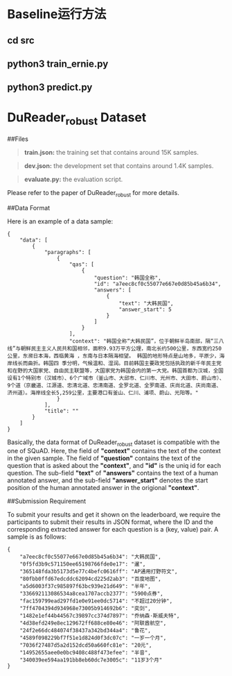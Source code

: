 # Baseline运行方法
## cd src
## python3 train_ernie.py
## python3 predict.py



# DuReader<sub>robust</sub> Dataset
##Files
>**train.json:** the training set that contains around 15K samples. 

>**dev.json:** the development set that contains around 1.4K samples. 

>**evaluate.py:** the evaluation script.

Please refer to the paper of DuReader<sub>robust</sub> for more details. 

##Data Format

Here is an example of a data sample:
```
{
    "data": [
        {
            "paragraphs": [
                {
                    "qas": [
                        {
                            "question": "韩国全称", 
                            "id": "a7eec8cf0c55077e667e0d85b45a6b34", 
                            "answers": [
                                {
                                    "text": "大韩民国", 
                                    "answer_start": 5
                                }
                            ]
                        }
                    ], 
                    "context": "韩国全称“大韩民国”，位于朝鲜半岛南部，隔“三八线”与朝鲜民主主义人民共和国相邻，面积9.93万平方公理，南北长约500公里，东西宽约250公里，东濒日本海，西临黄海 ，东南与日本隔海相望。 韩国的地形特点是山地多，平原少，海岸线长而曲折。韩国四 季分明，气候温和、湿润。目前韩国主要政党包括执政的新千年民主党和在野的大国家党、自由民主联盟等，大国家党为韩国会内的第一大党。韩国首都为汉城，全国设有1个特别市（汉城市）、6个广域市（釜山市、大邱市、仁川市、光州市、大田市、蔚山市）、9个道（京畿道、江源道、忠清北道、忠清南道、全罗北道、全罗南道、庆尚北道、庆尚南道、济州道）。海岸线全长5,259公里，主要港口有釜山、仁川、浦项、蔚山、光阳等。"
                }
            ],
            "title": ""
        }
    ]
}
```
Basically, the data format of DuReader<sub>robust</sub> dataset is compatible with the one of SQuAD. Here, the field of **"context"** contains the text of the context in the given sample. The field of **"question"** contains the text of the question that is asked about the **"context"**, and **"id"** is the uniq id for each question. The sub-field **"text"** of **"answers"** contains the text of a human annotated answer, and the sub-field **"answer_start"** denotes the start position of the human annotated answer in the origional **"context"**. 




##Submission Requirement

To submit your results and get it shown on the leaderboard, we require the participants to submit their results in JSON format, where the ID and the corresponding extracted answer for each question is a (key, value) pair. A sample is as follows:
```
{
    "a7eec8cf0c55077e667e0d85b45a6b34": "大韩民国", 
    "0f5fd3b9c571150ee65198766fde0e17": "暹", 
    "365148fda3b5173d5e77c4befc0616ff": "AP通用打野符文", 
    "80fbb0ffd67edcddc62094cd225d2ab3": "百度地图", 
    "a5d6003f37c985897f63bc939e21d649": "半年", 
    "336692113086534a8cea1707accb2377": "5900点券", 
    "fac159799ead297fd1e0e91ee0dc5714": "不超过20分钟", 
    "7ff4704394d934968e73005b914692b6": "奕剑", 
    "1482e1ef44b44567c39897cc374d7897": "乔纳森·斯威夫特", 
    "4d38efd249e8ec129672ff688ce80e46": "阿联酋航空", 
    "24f2e66dc484074f38437a342bd344a4": "鲁花", 
    "4589f098229bf7f51e1d824d0f3dc07c": "一岁一个月", 
    "7036f27487d5a2d152dcd50a660fc81e": "20元", 
    "14952655aee0e0bc9408c488f473efee": "半音", 
    "340039ee594aa191bb8eb60dc7e3005c": "11岁3个月"
}
```

